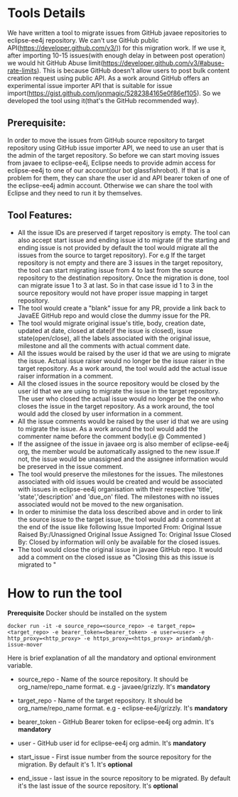 # Tools Details 
We have written a tool to migrate issues from GitHub javaee repositories to eclipse-ee4j repository. We can't use GitHub public API(https://developer.github.com/v3/)) for this migration work. If we use it,  after importing 10-15 issues(with enough delay in between post operation) we would hit GitHub Abuse limit(https://developer.github.com/v3/#abuse-rate-limits). This is because GitHub doesn't allow users to post bulk content creation request using public API. As a work around GitHub offers an experimental issue importer API that is suitable for issue import(https://gist.github.com/jonmagic/5282384165e0f86ef105). So we developed the tool using it(that's the GitHub recommended way). 
## Prerequisite:
In order to move the issues from GitHub source repository to target repository using GitHub issue importer API, we need to use an user that is the admin of the target repository. So before we can start moving issues from javaee to eclipse-ee4j, Eclipse needs to provide admin access for eclipse-ee4j to one of our account(our bot glassfishrobot). If that is a problem for them, they can share the user id and API bearer token of one of the eclipse-ee4j admin account. Otherwise we can share the tool with Eclipse and they need to run it by themselves.
## Tool Features:
* All the issue IDs are preserved if target repository is empty. The tool can also accept start issue and ending issue id to migrate (if the starting and ending issue is not provided by default the tool would migrate all the issues from the source to target repository). For e.g If the target repository is not empty and there are 3 issues in the target repository, the tool can start migrating issue from 4 to last from the source repository to the destination repository. Once the migration is done, tool can migrate issue 1 to 3 at last. So in that case issue id 1 to 3 in the source repository would not have proper issue mapping in target repository. 
* The tool would create a "blank" issue for any PR, provide a link back to JavaEE GitHub repo and would close the dummy issue for the PR.
* The tool would migrate original issue's title, body, creation date, updated at date, closed at date(if the issue is closed), issue state(open/close),  all the labels associated with the original issue, milestone and all the comments with actual comment date.
* All the issues would be raised by the user id that we are using to migrate the issue. Actual issue raiser would no longer be the issue raiser in the target repository. As a work around, the tool would add the actual issue raiser information in a comment.
* All the closed issues in the source repository would be closed by the user id that we are using to migrate the issue in the target repository. The user who closed the actual issue would no longer be the one who closes the issue in the target repository. As a work around, the tool would add the closed by user information in a comment.
* All the issue comments would be raised by the user id that we are using to migrate the issue. As a work around the tool would add the commenter name before the comment body(i.e @<commentor> Commented <comment body>)
* If the assignee of the issue in javaee org is also member of eclipse-ee4j org, the member would be automatically assigned to the new issue.If not, the issue would be unassigned and the assignee information would be preserved in the issue comment.
* The tool would preserve the milestones for the issues. The milestones associated with old issues would be created and would be associated with issues in eclipse-ee4j organisation with their respective 'title', 'state','description' and 'due_on' filed. The milestones with no issues associated would not be moved to the new organisation.
* In order to minimise the data loss described above and in order to link the source issue to the target issue, the tool would add a comment at the end of the issue like following
Issue Imported From:<original issue link>
Original Issue Raised By:<user>/Unassigned
Original Issue Assigned To:<user>
Original Issue Closed By:<user>
Closed by information will only be available for the closed issues.
* The tool would close the original issue in javaee GitHub repo. It would add a comment on the closed issue as "Closing this as this issue is migrated to <new issue link>"

# How to run the tool

**Prerequisite** Docker should be installed on the system

```docker run -it -e source_repo=<source_repo> -e target_repo=<target_repo> -e bearer_token=<bearer_token> -e user=<user> -e http_proxy=<http_proxy> -e https_proxy=<https_proxy> arindamb/gh-issue-mover```
  
Here is brief explanation of all the mandatory and optional environment variable.
* source_repo - Name of the source repository. It should be org_name/repo_name format. e.g - javaee/grizzly. It's **mandatory** 
* target_repo - Name of the target repository. It should be org_name/repo_name format. e.g - eclipse-ee4j/grizzly. It's **mandatory**
* bearer_token - GitHub Bearer token for eclipse-ee4j org admin. It's **mandatory**
  
* user - GitHub user id for eclipse-ee4j org admin. It's **mandatory**
* start_issue - First issue number from the source repository for the migration. By default it's 1. It's **optional**
* end_issue - last issue in the source repository to be migrated. By default it's the last issue of the source repository. It's **optional**

